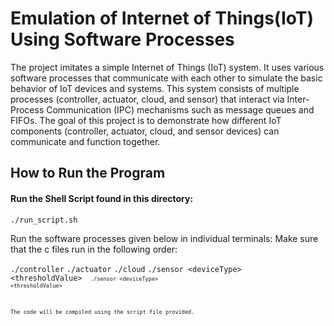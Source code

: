 # Emulation of Internet of Things(IoT) Using Software Processes

The project imitates a simple Internet of Things (IoT) system. It uses various software processes that communicate with each other to simulate the basic behavior of IoT devices and systems. This system consists of multiple processes (controller, actuator, cloud, and sensor) that interact via Inter-Process Communication (IPC) mechanisms such as message queues and FIFOs. The goal of this project is to demonstrate how different IoT components (controller, actuator, cloud, and sensor devices) can communicate and function together.

## How to Run the Program

#### Run the Shell Script found in this directory:

<code>./run_script.sh</code>

Run the software processes given below in individual terminals:
Make sure that the c files run in the following order:

<code>./controller</code>
<code>./actuator</code>
<code>./cloud</code>
<code>./sensor <deviceType\> <thresholdValue\> <code>
<code>./sensor <deviceType\> <thresholdValue\> <code>

The code will be compiled using the script file provided.
